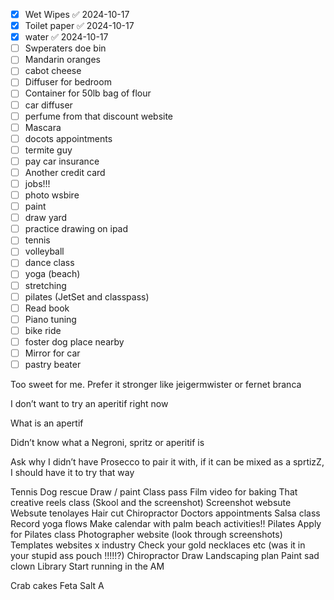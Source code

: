 - [x] Wet Wipes ✅ 2024-10-17
- [x] Toilet paper ✅ 2024-10-17
- [x] water ✅ 2024-10-17
- [ ] Swperaters doe bin 
- [ ] Mandarin oranges
- [ ] cabot cheese
- [ ] Diffuser for bedroom
- [ ] Container for 50lb bag of flour
- [ ] car diffuser 
- [ ] perfume from that discount website 
- [ ] Mascara
- [ ] docots appointments
- [ ] termite guy
- [ ] pay car insurance
- [ ] Another credit card
- [ ] jobs!!!
- [ ] photo wsbire
- [ ] paint
- [ ] draw yard
- [ ] practice drawing on ipad
- [ ] tennis
- [ ] volleyball 
- [ ] dance class
- [ ] yoga (beach)
- [ ] stretching
- [ ] pilates (JetSet and classpass)
- [ ] Read book
- [ ] Piano tuning
- [ ] bike ride
- [ ] foster dog place nearby 
- [ ] Mirror for car
- [ ] pastry beater 

Too sweet for me. Prefer it stronger like jeigermwister or fernet branca 

I don’t want to try an aperitif right now

What is an apertif

Didn’t know what a Negroni, spritz or aperitif is

Ask why I didn’t have Prosecco to pair it with, if it can be mixed as a sprtizZ, I should have it to try that way

Tennis
Dog rescue
Draw / paint
Class pass
Film video for baking 
That creative reels class (Skool and the screenshot)
Screenshot websute
Websute tenolayes 
Hair cut
Chiropractor 
Doctors appointments 
Salsa class 
Record yoga flows
Make calendar with palm beach activities!!
Pilates
Apply for Pilates class
Photographer website (look through screenshots)
Templates websites x industry 
Check your gold necklaces etc (was it in your stupid ass pouch !!!!!?)
Chiropractor 
Draw
Landscaping plan 
Paint sad clown 
Library
Start running in the AM


Crab cakes
Feta 
Salt
A

